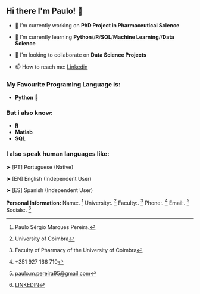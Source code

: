 ## Hi there I'm Paulo! 👋

<!--
**PauloSMP/PauloSMP** is a ✨ _special_ ✨ repository because its `README.md` (this file) appears on your GitHub profile.

Here are some ideas to get you started:

- 🔭 I’m currently working on ...
- 🌱 I’m currently learning ...
- 👯 I’m looking to collaborate on ...
- 🤔 I’m looking for help with ...
- 💬 Ask me about ...
- 📫 How to reach me: ...
- 😄 Pronouns: ...
- ⚡ Fun fact: ...
-->

- 🔭 I’m currently working on **PhD Project in Pharmaceutical Science**
  
- 🌱 I’m currently learning **Python**//**R**/**SQL**/**Machine Learning**//**Data Science**
  
- 👯 I’m looking to collaborate on **Data Science Projects**
  
- 📫 How to reach me: [Linkedin](https://www.linkedin.com/in/paulosmp/)


### My Favourite Programing Language is: 

- **Python** :snake:

### But i also know: 

- **R**
- **Matlab**
- **SQL**

### I also speak human languages like:

➤ [PT] Portuguese (Native)

➤ [EN] English (Independent User)

➤ [ES] Spanish (Independent User)

**Personal Information:**
Name:. [^1] 
University:. [^2]
Faculty:. [^3]
Phone:. [^4]
Email:. [^5]
Socials:. [^6]

[^1]: Paulo Sérgio Marques Pereira.
[^2]: University of Coimbra
[^3]: Faculty of Pharmacy of the University of Coimbra
[^4]: +351 927 166 710
[^5]: paulo.m.pereira95@gmail.com
[^6]: [LINKEDIN](https://www.linkedin.com/in/paulo-pereira95/)

